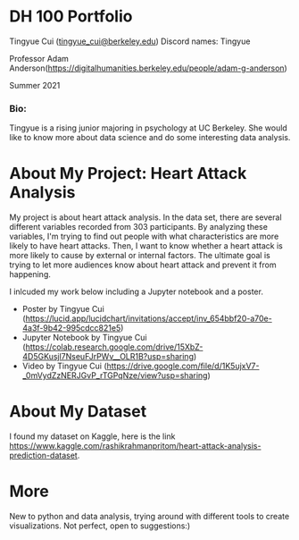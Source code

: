 # DH 100 Portfolio
Tingyue Cui (tingyue_cui@berkeley.edu)
Discord names: Tingyue


Professor Adam Anderson(https://digitalhumanities.berkeley.edu/people/adam-g-anderson)

Summer 2021
### Bio:
Tingyue is a rising junior majoring in psychology at UC Berkeley. She would like to know more about data science and do some interesting data analysis.

# About My Project: Heart Attack Analysis
My project is about heart attack analysis. In the data set, there are several different variables recorded from 303 participants. By analyzing these variables, I'm trying to find out people with what characteristics are more likely to have heart attacks. Then, I want to know whether a heart attack is more likely to cause by external or internal factors. The ultimate goal is trying to let more audiences know about heart attack and prevent it from happening. 

I inlcuded my work below including a Jupyter notebook and a poster. 
* Poster by Tingyue Cui (https://lucid.app/lucidchart/invitations/accept/inv_654bbf20-a70e-4a3f-9b42-995cdcc821e5)
* Jupyter Notebook by Tingyue Cui (https://colab.research.google.com/drive/15XbZ-4D5GKusjl7NseuFJrPWv__OLR1B?usp=sharing)
* Video by Tingyue Cui (https://drive.google.com/file/d/1K5ujxV7-_0mVydZzNERJGvP_rTGPqNze/view?usp=sharing)
# About My Dataset
I found my dataset on Kaggle, here is the link https://www.kaggle.com/rashikrahmanpritom/heart-attack-analysis-prediction-dataset. 
# More
New to python and data analysis, trying around with different tools to create visualizations. Not perfect, open to suggestions:) 
